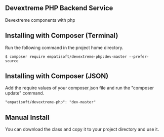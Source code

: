 ## Devextreme PHP Backend Service
Devextreme components with php

## Installing with Composer (Terminal)
Run the following command in the project home directory.
```
$ composer require empatisoft/devextreme-php:dev-master --prefer-source
```
## Installing with Composer (JSON)
Add the require values of your composer.json file and run the "composer update" command.
```
"empatisoft/devextreme-php": "dev-master"
```
## Manual Install
You can download the class and copy it to your project directory and use it.